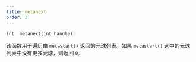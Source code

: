 ```yaml
---
title: metanext
order: 3
---
```


`int  metanext(int handle)`

该函数用于遍历由 `metastart()` 返回的元球列表。如果 `metastart()` 选中的元球列表中没有更多元球，则返回 `0`。